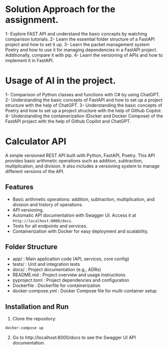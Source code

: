 # Solution Approach for the assignment.
1- Explore FAST API and understand the basic concepts by watching comparison tutorials.
2- Learn the essential folder structure of a FastAPI project and how to set it up.
3- Learn the packet management system Poetry and how to use it for managing dependencies in a FastAPI project. Additionally, compare it with pip.
4- Learn the versioning of APIs and how to implement it in FastAPI.

# Usage of AI in the project.
1- Comparison of Python classes and functions with C# by using ChatGPT.
2- Understanding the basic concepts of FastAPI and how to set up a project structure with the help of ChatGPT.
3- Understanding the basic concepts of Poetry and how to set up a project structure with the help of Github Copilot.
4- Understanding the containerization (Docker and Docker Compose) of the FastAPI project with the help of Github Copilot and ChatGPT.

# Calculator API
A simple versioned REST API built with Python, FastAPI, Poetry.
This API provides basic arithmetic operations such as addition, subtraction, multiplication, and division. It also includes a versioning system to manage different versions of the API.

## Features
- Basic arithmetic operations: addition, subtraction, multiplication, and division and history of operations.
- API versioning.
- Automatic API documentation with Swagger UI. Access it at `http://localhost:8000/docs`.
- Tests for all endpoints and services.
- Containerization with Docker for easy deployment and scalability.

## Folder Structure 
- app/         : Main application code (API, services, core config)
- tests/       : Unit and integration tests
- docs/        : Project documentation (e.g., ADRs)
- README.md    : Project overview and usage instructions
- pyproject.toml : Project dependencies and configuration
- Dockerfile   : Dockerfile for containerization
- docker-compose.yml : Docker Compose file for multi-container setup


## Installation and Run

1. Clone the repository:
```bash
docker-compose up
```
2. Go to http://localhost:8000/docs to see the Swagger UI API documentation.
